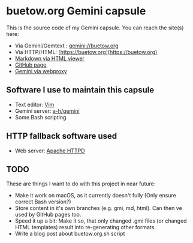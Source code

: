 buetow.org Gemini capsule
=========================

This is the source code of my Gemini capsule. You can reach the site(s) here:

* Via Gemini/Gemtext : [gemini://buetow.org](gemini://buetow.org)
* Via HTTP/HTML: [https://buetow.org](https://buetow.org)
* [Markdown via HTML viewer](./content/md/index.md)
* [GitHub page](https://snonux.github.io/buetow.org/)
* [Gemini via webproxy](https://portal.mozz.us/gemini/buetow.org)

## Software I use to maintain this capsule

* Text editor: [Vim](https://www.vim.org)
* Gemini server: [a-h/gemini](https://github.com/a-h/gemini)
* Some Bash scripting

## HTTP fallback software used

* Web server: [Apache HTTPD](https://httpd.apache.org)

## TODO

These are things I want to do with this project in near future:

* Make it work on macOS, as it currently doesn't fully (Only ensure correct Bash version?)
* Store content in it's own branches (e.g. gmi, md, html). Can then ve used by GitHub pages too.
* Speed it up a bit: Make it so, that only changed .gmi files (or changed HTML templates) result into re-generating other formats.
* Write a blog post about buetow.org.sh script
